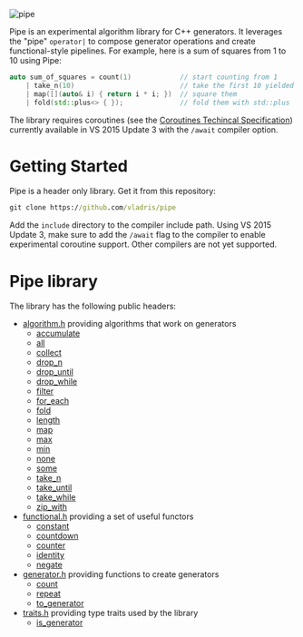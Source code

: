 ![pipe](https://raw.githubusercontent.com/vladris/pipe/master/pipe.jpg)

Pipe is an experimental algorithm library for C++ generators. It leverages the "pipe" `operator|` to compose generator operations and create functional-style pipelines. For example, here is a sum of squares from 1 to 10 using Pipe:

```c++
auto sum_of_squares = count(1)            // start counting from 1
    | take_n(10)                          // take the first 10 yielded elements 
    | map([](auto& i) { return i * i; })  // square them
    | fold(std::plus<> { });              // fold them with std::plus
```

The library requires coroutines (see the [Coroutines Techincal Specification](http://www.open-std.org/jtc1/sc22/wg21/docs/papers/2016/p0057r4.pdf)) currently available in VS 2015 Update 3 with the `/await` compiler option.

# Getting Started

Pipe is a header only library. Get it from this repository:

```cmd
git clone https://github.com/vladris/pipe
```

Add the `include` directory to the compiler include path. Using VS 2015 Update 3, make sure to add the `/await` flag to the compiler to enable experimental coroutine support. Other compilers are not yet supported.

# Pipe library

The library has the following public headers:

* [algorithm.h](https://github.com/vladris/pipe/wiki/algorithm.h) providing algorithms that work on generators
    * [accumulate](https://github.com/vladris/pipe/wiki/accumulate)
    * [all](https://github.com/vladris/pipe/wiki/all)
    * [collect](https://github.com/vladris/pipe/wiki/collect)
    * [drop_n](https://github.com/vladris/pipe/wiki/drop_n)
    * [drop_until](https://github.com/vladris/pipe/wiki/drop_until)
    * [drop_while](https://github.com/vladris/pipe/wiki/drop_while)
    * [filter](https://github.com/vladris/pipe/wiki/filter)
    * [for_each](https://github.com/vladris/pipe/wiki/for_each)
    * [fold](https://github.com/vladris/pipe/wiki/fold)
    * [length](https://github.com/vladris/pipe/wiki/length)
    * [map](https://github.com/vladris/pipe/wiki/map)
    * [max](https://github.com/vladris/pipe/wiki/max)
    * [min](https://github.com/vladris/pipe/wiki/min)
    * [none](https://github.com/vladris/pipe/wiki/none)
    * [some](https://github.com/vladris/pipe/wiki/some)
    * [take_n](https://github.com/vladris/pipe/wiki/take_n)
    * [take_until](https://github.com/vladris/pipe/wiki/take_until)
    * [take_while](https://github.com/vladris/pipe/wiki/take_while)
    * [zip_with](https://github.com/vladris/pipe/wiki/zip_with)
* [functional.h](https://github.com/vladris/pipe/wiki/functional.h) providing a set of useful functors
    * [constant](https://github.com/vladris/pipe/wiki/constant)
    * [countdown](https://github.com/vladris/pipe/wiki/countdown)
    * [counter](https://github.com/vladris/pipe/wiki/counter)
    * [identity](https://github.com/vladris/pipe/wiki/identity)
    * [negate](https://github.com/vladris/pipe/wiki/negate)
* [generator.h](https://github.com/vladris/pipe/wiki/generator.h) providing functions to create generators
    * [count](https://github.com/vladris/pipe/wiki/count)
    * [repeat](https://github.com/vladris/pipe/wiki/repeat)
    * [to_generator](https://github.com/vladris/pipe/wiki/to_generator)
* [traits.h](https://github.com/vladris/pipe/wiki/traits.h) providing type traits used by the library
    * [is_generator](https://github.com/vladris/pipe/wiki/is_generator)
